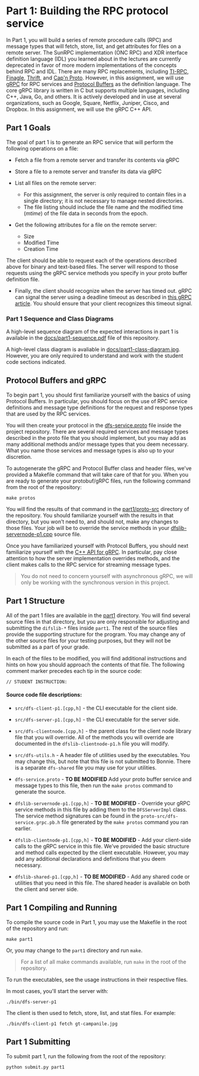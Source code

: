 # Part 1: Building the RPC protocol service

In Part 1, you will build a series of remote procedure calls (RPC) and message types that will fetch, store, list, and get attributes for files on a remote server. The SunRPC implementation (ONC RPC) and XDR interface definition language (IDL) you learned about in the lectures are currently deprecated in favor of more modern implementations of the concepts behind RPC and IDL.  There are many RPC replacements, including [TI-RPC](https://docs.oracle.com/cd/E19683-01/816-1435/rpcintro-46812/), [Finagle](https://twitter.github.io/finagle/), [Thrift](https://thrift.apache.org), and [Cap'n Proto](https://capnproto.org/). However, in this assignment, we will use [gRPC](https://grpc.io/) for RPC services and [Protocol Buffers](https://developers.google.com/protocol-buffers/) as the definition language. The core gRPC library is written in C but supports multiple languages, including C++, Java, Go, and others. It is actively developed and in use at several organizations, such as Google, Square, Netflix, Juniper, Cisco, and Dropbox. In this assignment, we will use the gRPC C++ API.

## Part 1 Goals

The goal of part 1 is to generate an RPC service that will perform the following operations on a file:

* Fetch a file from a remote server and transfer its contents via gRPC
* Store a file to a remote server and transfer its data via gRPC
* List all files on the remote server:

    * For this assignment, the server is only required to contain files in a single directory; it is not necessary to manage nested directories.
    * The file listing should include the file name and the modified time (_mtime_) of the file data in seconds from the epoch.

* Get the following attributes for a file on the remote server:

    *  Size
    *  Modified Time
    * Creation Time

The client should be able to request each of the operations described above for binary and text-based files. The server will respond to those requests using the gRPC service methods you specify in your proto buffer definition file.

* Finally, the client should recognize when the server has timed out. gRPC can signal the server using a deadline timeout as described in [this gRPC article](https://grpc.io/blog/deadlines/). You should ensure that your client recognizes this timeout signal.

### Part 1 Sequence and Class Diagrams

A high-level sequence diagram of the expected interactions in part 1 is available in the [docs/part1-sequence.pdf](part1-sequence.pdf) file of this repository.

A high-level class diagram is avaliable in [docs/part1-class-diagram.jpg](part1-class-diagram.jpg). However, you are only required to understand and work with the student code sections indicated. 

## Protocol Buffers and gRPC

To begin part 1, you should first familiarize yourself with the basics of using Protocol Buffers. In particular, you should focus on the use of RPC service definitions and message type definitions for the request and response types that are used by the RPC services.

You will then create your protocol in the [dfs-service.proto](dfs-service.proto) file inside the project repository. There are several required services and message types described in the proto file that you should implement, but you may add as many additional methods and/or message types that you deem necessary. What you name those services and message types is also up to your discretion.

To autogenerate the gRPC and Protocol Buffer class and header files, we’ve provided a Makefile command that will take care of that for you. When you are ready to generate your protobuf/gRPC files, run the following command from the root of the repository:

```
make protos
```

You will find the results of that command in the [part1/proto-src](part1/proto-src) directory of the repository. You should familiarize yourself with the results in that directory, but you won’t need to, and should not, make any changes to those files. Your job will be to override the service methods in your [dfslib-servernode-p1.cpp](dfslib-servnode-p1.cpp) source file.

Once you have familiarized yourself with Protocol Buffers, you should next familiarize yourself with the [C++ API for gRPC](https://grpc.github.io/grpc/cpp/index.html). In particular, pay close attention to how the server implementation overrides methods, and the client makes calls to the RPC service for streaming message types.

> You do not need to concern yourself with asynchronous gRPC, we will only be working with the synchronous version in this project.

## Part 1 Structure

All of the part 1 files are available in the [part1](part1) directory. You will find several source files in that directory, but you are only responsible for adjusting and submitting the `difslib-*` files inside `part1`.  The rest of the source files provide the supporting structure for the program. You may change any of the other source files for your testing purposes, but they will not be submitted as a part of your grade.

In each of the files to be modified, you will find additional instructions and hints on how you should approach the contents of that file. The following comment marker precedes each tip in the source code:

```
// STUDENT INSTRUCTION:
```

#### Source code file descriptions:

* `src/dfs-client-p1.[cpp,h]` - the CLI executable for the client side.

* `src/dfs-server-p1.[cpp,h]` - the CLI executable for the server side.

* `src/dfs-clientnode.[cpp,h]` - the parent class for the client node library file that you will override. All of the methods you will override are documented in the `dfslib-clientnode-p1.h` file you will modify.

* `src/dfs-utils.h` - A header file of utilities used by the executables. You may change this, but note that this file is not submitted to Bonnie. There is a separate `dfs-shared` file you may use for your utilities.

* `dfs-service.proto` - **TO BE MODIFIED** Add your proto buffer service and message types to this file, then run the `make protos` command to generate the source.

* `dfslib-servernode-p1.[cpp,h]` - **TO BE MODIFIED** - Override your gRPC service methods in this file by adding them to the `DFSServerImpl` class. The service method signatures can be found in the `proto-src/dfs-service.grpc.pb.h` file generated by the `make protos` command you ran earlier.

* `dfslib-clientnode-p1.[cpp,h]` - **TO BE MODIFIED** -  Add your client-side calls to the gRPC service in this file. We’ve provided the basic structure and method calls expected by the client executable. However, you may add any additional declarations and definitions that you deem necessary.

* `dfslib-shared-p1.[cpp,h]` - **TO BE MODIFIED** - Add any shared code or utilities that you need in this file. The shared header is available on both the client and server side.

## Part 1 Compiling and Running

To compile the source code in Part 1, you may use the Makefile in the root of the repository and run:

```
make part1
```

Or, you may change to the `part1` directory and run `make`.

> For a list of all make commands available, run `make` in the root of the repository.

To run the executables, see the usage instructions in their respective files.

In most cases, you'll start the server with:

```
./bin/dfs-server-p1
```

The client is then used to fetch, store, list, and stat files. For example:

```
./bin/dfs-client-p1 fetch gt-campanile.jpg
```

## Part 1 Submitting

To submit part 1, run the following from the root of the repository:

```
python submit.py part1
```

